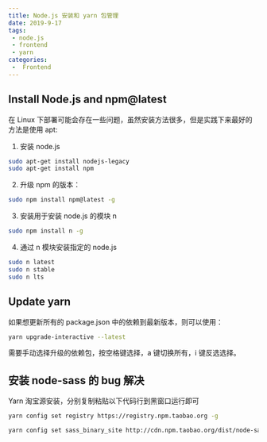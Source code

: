 ```yaml
---
title: Node.js 安装和 yarn 包管理
date: 2019-9-17
tags:
 - node.js
 - frontend
 - yarn
categories:
 -  Frontend
---
```



## Install Node.js and npm@latest

在 Linux 下部署可能会存在一些问题，虽然安装方法很多，但是实践下来最好的方法是使用 apt:

1. 安装 node.js

```bash
sudo apt-get install nodejs-legacy
sudo apt-get install npm
```

2. 升级 npm 的版本：

```bash
sudo npm install npm@latest -g
```

3. 安装用于安装 node.js 的模块 n

```bash
sudo npm install n -g
```

4. 通过 n 模块安装指定的 node.js

```bash
sudo n latest
sudo n stable
sudo n lts
```

## Update yarn

如果想更新所有的 package.json 中的依赖到最新版本，则可以使用：

```bash
yarn upgrade-interactive --latest
```

需要手动选择升级的依赖包，按空格键选择，a 键切换所有，i 键反选选择。


## 安装 node-sass 的 bug 解决

Yarn 淘宝源安装，分别复制粘贴以下代码行到黑窗口运行即可

```bash
yarn config set registry https://registry.npm.taobao.org -g

yarn config set sass_binary_site http://cdn.npm.taobao.org/dist/node-sass -g
```